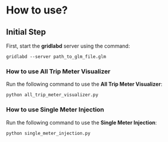 <h1>How to use?</h1>

  <h2>Initial Step</h2>
  <p>
    First, start the <strong>gridlabd</strong> server using the command:
  </p>
  <p class="command">
    <code>gridlabd --server path_to_glm_file.glm</code>
  </p>

  <h3>How to use All Trip Meter Visualizer</h3>
  <p>
    Run the following command to use the <strong>All Trip Meter Visualizer</strong>:
  </p>
  <p class="command">
    <code>python all_trip_meter_visualizer.py</code>
  </p>

  <h3>How to use Single Meter Injection</h3>
  <p>
    Run the following command to use the <strong>Single Meter Injection</strong>:
  </p>
  <p class="command">
    <code>python single_meter_injection.py</code>
  </p>

